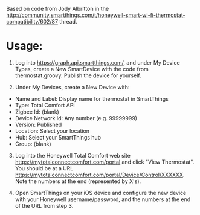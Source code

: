 Based on code from Jody Albritton in the http://community.smartthings.com/t/honeywell-smart-wi-fi-thermostat-compatibility/602/87 thread.

# Usage:

1) Log into https://graph.api.smartthings.com/, and under My Device Types, create a New SmartDevice with the code from thermostat.groovy. Publish the device for yourself.

2) Under My Devices, create a New Device with:

- Name and Label: Display name for thermostat in SmartThings
- Type: Total Comfort API
- Zigbee Id: (blank)
- Device Network Id: Any number (e.g. 99999999)
- Version: Published
- Location: Select your location
- Hub: Select your SmartThings hub
- Group: (blank)

3) Log into the Honeywell Total Comfort web site https://mytotalconnectcomfort.com/portal and click "View Thermostat". You should be at a URL https://mytotalconnectcomfort.com/portal/Device/Control/XXXXXX. Note the numbers at the end (represented by X's).

4) Open SmartThings on your iOS device and configure the new device with your Honeywell username/password, and the numbers at the end of the URL from step 3.
